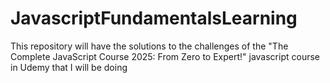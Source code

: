 # JavascriptFundamentalsLearning
This repository will have the solutions to the challenges of the "The Complete JavaScript Course 2025: From Zero to Expert!" javascript course in Udemy that I will be doing
